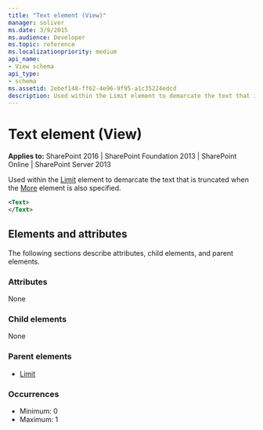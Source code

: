```yaml
---
title: "Text element (View)"
manager: soliver
ms.date: 3/9/2015
ms.audience: Developer
ms.topic: reference
ms.localizationpriority: medium
api_name:
- View schema
api_type:
- schema
ms.assetid: 2ebef148-ff62-4e96-9f95-a1c35224edcd
description: Used within the Limit element to demarcate the text that is truncated when the More element is also specified.
---
```


# Text element (View)

**Applies to:** SharePoint 2016 | SharePoint Foundation 2013 | SharePoint Online | SharePoint Server 2013

Used within the [Limit](limit-element-view.md) element to demarcate the text that is truncated when the [More](more-element-view.md) element is also specified.

```XML
<Text>
</Text>
```

## Elements and attributes

The following sections describe attributes, child elements, and parent elements.

### Attributes

None

### Child elements

None

### Parent elements

- [Limit](limit-element-view.md)

### Occurrences

- Minimum: 0
- Maximum: 1

<br/>
